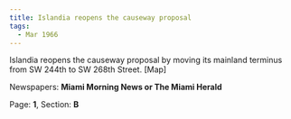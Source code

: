 ```yaml
---  
title: Islandia reopens the causeway proposal  
tags:  
  - Mar 1966  
---  
```

  
Islandia reopens the causeway proposal by moving its mainland terminus from SW 244th to SW 268th Street. [Map]  
  
Newspapers: **Miami Morning News or The Miami Herald**  
  
Page: **1**, Section: **B** 
